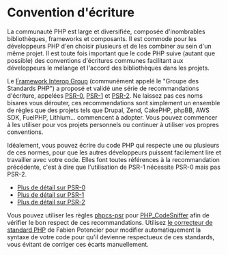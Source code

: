 # Convention d'écriture

La communauté PHP est large et diversifiée, composée d'inombrables bibliothèques, frameworks et composants. Il est 
commode pour les développeurs PHP d'en choisir plusieurs et de les combiner au sein d'un même projet. Il est toute fois 
important que le code PHP suive (autant que possible) des conventions d'écritures communes facilitant aux développeurs 
le mélange et l'accord des bibliothèques dans les projets.

Le [Framework Interop Group][fig] (communément appelé le "Groupe des Standards PHP") a proposé et validé une série de 
recommandations d'écriture, appelées [PSR-0][psr0], [PSR-1][psr1] et [PSR-2][psr2]. Ne laissez pas ces noms bisares 
vous dérouter, ces recommendations sont simplement un ensemble de règles que des projets tels que Drupal, Zend, CakePHP,
 phpBB, AWS SDK, FuelPHP, Lithium... commencent à adopter. Vous pouvez commencer à les utiliser pour vos projets 
 personnels ou continuer à utiliser vos propres conventions.

Idéalement, vous pouvez écrire du code PHP qui respecte une ou plusieurs de ces normes, pour que les autres développeurs
puissent facilement lire et travailler avec votre code. Elles font toutes références à la recommandation précédente, 
c'est à dire que l'utilisation de PSR-1 nécessite PSR-0 mais pas PSR-2. 

* [Plus de détail sur PSR-0][psr0]
* [Plus de détail sur PSR-1][psr1]
* [Plus de détail sur PSR-2][psr2]

Vous pouvez utiliser les règles [phpcs-psr][phpcs-psr] pour [PHP_CodeSniffer][phpcs] afin de vérifier le bon respect de 
ces recommandations. Utilisez [le correcteur de standard PHP][phpcsfixer] de Fabien Potencier pour modifier 
automatiquement la syntaxe de votre code pour qu'il devienne respectueux de ces standards, vous évitant de corriger ces 
écarts manuellement.

[fig]: http://www.php-fig.org/
[psr0]: https://github.com/php-fig/fig-standards/blob/master/accepted/PSR-0.md
[psr1]: https://github.com/php-fig/fig-standards/blob/master/accepted/PSR-1-basic-coding-standard.md
[psr2]: https://github.com/php-fig/fig-standards/blob/master/accepted/PSR-2-coding-style-guide.md
[phpcs]: http://pear.php.net/package/PHP_CodeSniffer/
[phpcs-psr]: https://github.com/klaussilveira/phpcs-psr
[phpcsfixer]: http://cs.sensiolabs.org/
